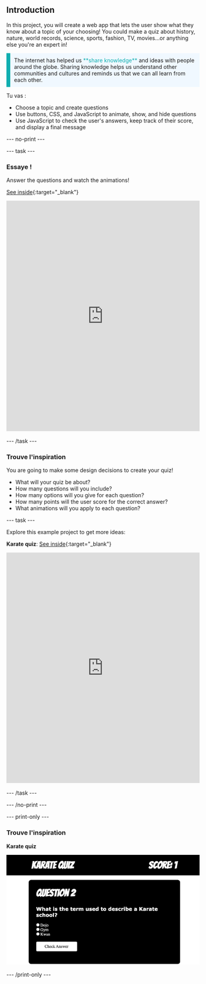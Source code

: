 ## Introduction

In this project, you will create a web app that lets the user show what they know about a topic of your choosing! You could make a quiz about history, nature, world records, science, sports, fashion, TV, movies...or anything else you're an expert in!

<p style="border-left: solid; border-width:10px; border-color: #0faeb0; background-color: aliceblue; padding: 10px;">
The internet has helped us <span style="color: #0faeb0">**share knowledge**</span> and ideas with people around the globe. Sharing knowledge helps us understand other communities and cultures and reminds us that we can all learn from each other.
</p>

Tu vas :

- Choose a topic and create questions
- Use buttons, CSS, and JavaScript to animate, show, and hide questions
- Use JavaScript to check the user's answers, keep track of their score, and display a final message

\--- no-print ---

\--- task ---

### Essaye !

Answer the questions and watch the animations!

[See inside](https://editor.raspberrypi.org/en/projects/quiz-time-animals){:target="_blank"}

<iframe src="https://editor.raspberrypi.org/en/embed/viewer/quiz-time-animals" width="100%" height="600" frameborder="0" marginwidth="0" marginheight="0" allowfullscreen> 
</iframe>

\--- /task ---

### Trouve l'inspiration

You are going to make some design decisions to create your quiz!

- What will your quiz be about?
- How many questions will you include?
- How many options will you give for each question?
- How many points will the user score for the correct answer?
- What animations will you apply to each question?

\--- task ---

Explore this example project to get more ideas:

**Karate quiz**: [See inside](https://editor.raspberrypi.org/en/projects/quiz-time-karate){:target="_blank"}

<iframe src="https://editor.raspberrypi.org/en/embed/viewer/quiz-time-karate" width="100%" height="600" frameborder="0" marginwidth="0" marginheight="0" allowfullscreen> 
</iframe>

\--- /task ---

\--- /no-print ---

\--- print-only ---

### Trouve l'inspiration

**Karate quiz**

![](images/karate-quiz.png)

\--- /print-only ---
